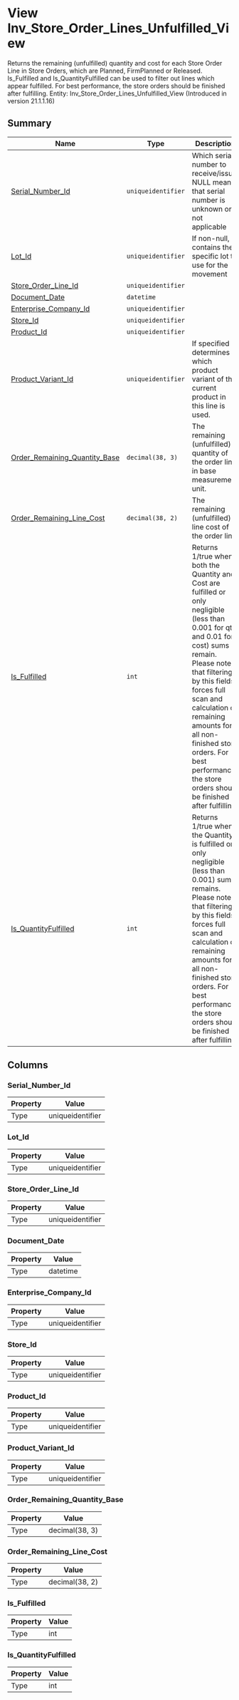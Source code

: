 # View Inv_Store_Order_Lines_Unfulfilled_View

Returns the remaining (unfulfilled) quantity and cost for each Store Order Line in Store Orders, which are Planned, FirmPlanned or Released. Is_Fulfilled and Is_QuantityFulfilled can be used to filter out lines which appear fulfilled. For best performance, the store orders should be finished after fulfilling. Entity: Inv_Store_Order_Lines_Unfulfilled_View (Introduced in version 21.1.1.16)

## Summary

| Name | Type | Description |
| - | - | --- |
|[Serial_Number_Id](#serial_number_id)|`uniqueidentifier` |Which serial number to receive/issue. NULL means that serial number is unknown or not applicable|
|[Lot_Id](#lot_id)|`uniqueidentifier` |If non-null, contains the specific lot to use for the movement|
|[Store_Order_Line_Id](#store_order_line_id)|`uniqueidentifier` ||
|[Document_Date](#document_date)|`datetime` ||
|[Enterprise_Company_Id](#enterprise_company_id)|`uniqueidentifier` ||
|[Store_Id](#store_id)|`uniqueidentifier` ||
|[Product_Id](#product_id)|`uniqueidentifier` ||
|[Product_Variant_Id](#product_variant_id)|`uniqueidentifier` |If specified determines which product variant of the current product in this line is used.|
|[Order_Remaining_Quantity_Base](#order_remaining_quantity_base)|`decimal(38, 3)` |The remaining (unfulfilled) quantity of the order line in base measurement unit.|
|[Order_Remaining_Line_Cost](#order_remaining_line_cost)|`decimal(38, 2)` |The remaining (unfulfilled) line cost of the order line.|
|[Is_Fulfilled](#is_fulfilled)|`int` |Returns 1/true when both the Quantity and Cost are fulfilled or only negligible (less than 0.001 for qty and 0.01 for cost) sums remain. Please note, that filtering by this fields forces full scan and calculation of remaining amounts for all non-finished store orders. For best performance, the store orders should be finished after fulfilling.|
|[Is_QuantityFulfilled](#is_quantityfulfilled)|`int` |Returns 1/true when the Quantity is fulfilled or only negligible (less than 0.001) sum remains. Please note, that filtering by this fields forces full scan and calculation of remaining amounts for all non-finished store orders. For best performance, the store orders should be finished after fulfilling.|

## Columns

### Serial_Number_Id

| Property | Value |
| - | - |
|Type|uniqueidentifier|

### Lot_Id

| Property | Value |
| - | - |
|Type|uniqueidentifier|

### Store_Order_Line_Id

| Property | Value |
| - | - |
|Type|uniqueidentifier|

### Document_Date

| Property | Value |
| - | - |
|Type|datetime|

### Enterprise_Company_Id

| Property | Value |
| - | - |
|Type|uniqueidentifier|

### Store_Id

| Property | Value |
| - | - |
|Type|uniqueidentifier|

### Product_Id

| Property | Value |
| - | - |
|Type|uniqueidentifier|

### Product_Variant_Id

| Property | Value |
| - | - |
|Type|uniqueidentifier|

### Order_Remaining_Quantity_Base

| Property | Value |
| - | - |
|Type|decimal(38, 3)|

### Order_Remaining_Line_Cost

| Property | Value |
| - | - |
|Type|decimal(38, 2)|

### Is_Fulfilled

| Property | Value |
| - | - |
|Type|int|

### Is_QuantityFulfilled

| Property | Value |
| - | - |
|Type|int|


